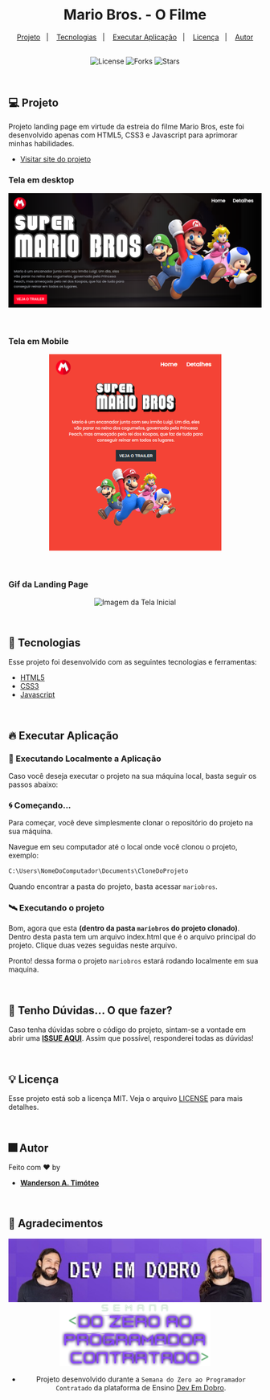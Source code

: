<h1 align="center">
  Mario Bros. - O Filme
</h1>

<div align="center">
  <a href="#-projeto">Projeto</a>&nbsp;&nbsp;&nbsp;|&nbsp;&nbsp;&nbsp;
  <a href="#-tecnologias">Tecnologias</a>&nbsp;&nbsp;&nbsp;|&nbsp;&nbsp;&nbsp;
  <a href="#-tecnologias">Executar Aplicação</a>&nbsp;&nbsp;&nbsp;|&nbsp;&nbsp;&nbsp;
  <a href="#-licença">Licença</a>&nbsp;&nbsp;&nbsp;|&nbsp;&nbsp;&nbsp;
  <a href="#-autor">Autor</a>
</div>

<br> 

<p align="center">
  <img  src="https://img.shields.io/static/v1?label=license&message=MIT&color=15C3D6&labelColor=000000" alt="License">
  <img src="https://img.shields.io/github/forks/Wanderson-A-Timoteo/nlw-heat-origin?label=forks&message=MIT&color=15C3D6&labelColor=000000" alt="Forks">
  <img src="https://img.shields.io/github/stars/Wanderson-A-Timoteo/nlw-heat-origin?label=stars&message=MIT&color=15C3D6&labelColor=000000" alt="Stars">
</p>

<br>

## 💻 Projeto

Projeto landing page em virtude da estreia do filme Mario Bros, este foi desenvolvido apenas com HTML5, CSS3 e Javascript para aprimorar minhas habilidades.

- [Visitar site do projeto](https://wanderson-a-timoteo.github.io/mariobros/)

### Tela em desktop

<p align="center">
    <img alt="Imagem da Tela Inicial" title="Tela Inicial" 
    src="github/desktop.png" />
</p>
<br>

### Tela em Mobile

<p align="center">
    <img alt="Imagem da Tela Inicial" title="Tela Inicial" 
    src="github/mobile.png" />
</p>
<br>

### Gif da Landing Page
<p align="center">
    <img alt="Imagem da Tela Inicial" title="Tela Inicial" 
    src="github/Mario-Bros.gif" />
</p>
<br>

## 🚀 Tecnologias

Esse projeto foi desenvolvido com as seguintes tecnologias e ferramentas:

- [HTML5](https://www.w3schools.com/html/)
- [CSS3](https://www.w3schools.com/css/default.asp)
- [Javascript](https://developer.mozilla.org/pt-BR/docs/Web/JavaScript)

<br>

## 🔥 Executar Aplicação

### 🎇 Executando Localmente a Aplicação

Caso você deseja executar o projeto na sua máquina local, basta seguir os passos abaixo:

### 🌀 Começando...

Para começar, você deve simplesmente clonar o repositório do projeto na sua máquina.

Navegue em seu computador até o local onde você clonou o projeto, exemplo:

```sh
C:\Users\NomeDoComputador\Documents\CloneDoProjeto
```

Quando encontrar a pasta do projeto, basta acessar `mariobros`. 

### 🛰️ Executando o projeto

Bom, agora que esta **(dentro da pasta `mariobros` do projeto clonado)**. Dentro desta pasta tem um arquivo index.html que é o arquivo principal do projeto. Clique duas vezes seguidas neste arquivo.

Pronto! dessa forma o projeto `mariobros` estará rodando localmente em sua maquina.

<br>

## 🚩 Tenho Dúvidas... O que fazer?

Caso tenha dúvidas sobre o código do projeto, sintam-se a vontade em abrir uma **[ISSUE AQUI](https://github.com/Wanderson-A-Timoteo/mariobros/issues)**. Assim que possível, responderei todas as dúvidas!

<br>

## 💡 Licença

Esse projeto está sob a licença MIT. Veja o arquivo [LICENSE](github/LICENSE.md) para mais detalhes.

<br>

## 🎆 Autor

Feito com ♥ by

-  [**Wanderson A. Timóteo**](www.wandersontimoteo.ga)

<br>

## 🤝 Agradecimentos


<div align="center">
  <img alt="Dev Em Dobro" 
       src="github/Dev-em-Dobro.jpeg" 
  />

<br>

<div align="center">
  <img alt="Dev Em Dobro" 
       src="github/Semana-do-zero-ao-programador-contratado.png" 
/>

<br>

- Projeto desenvolvido durante a ` Semana do Zero ao Programador Contratado ` da plataforma de Ensino [Dev Em Dobro](https://devemdobro.com/).
